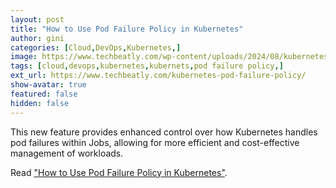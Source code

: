 ```yaml
---
layout: post
title: "How to Use Pod Failure Policy in Kubernetes"
author: gini
categories: [Cloud,DevOps,Kubernetes,]
image: https://www.techbeatly.com/wp-content/uploads/2024/08/kubernetes-pod-failure-policy-1024x576.png
tags: [cloud,devops,kubernetes,kubernets,pod failure policy,]
ext_url: https://www.techbeatly.com/kubernetes-pod-failure-policy/
show-avatar: true
featured: false
hidden: false
---
```


This new feature provides enhanced control over how Kubernetes handles pod failures within Jobs, allowing for more efficient and cost-effective management of workloads.

Read ["How to Use Pod Failure Policy in Kubernetes"](https://www.techbeatly.com/kubernetes-pod-failure-policy/).